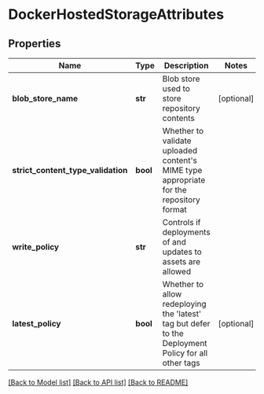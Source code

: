 # DockerHostedStorageAttributes

## Properties

| Name                               | Type     | Description                                                                                                   | Notes      |
| ---------------------------------- | -------- | ------------------------------------------------------------------------------------------------------------- | ---------- |
| **blob_store_name**                | **str**  | Blob store used to store repository contents                                                                  | [optional] |
| **strict_content_type_validation** | **bool** | Whether to validate uploaded content&#x27;s MIME type appropriate for the repository format                   |
| **write_policy**                   | **str**  | Controls if deployments of and updates to assets are allowed                                                  |
| **latest_policy**                  | **bool** | Whether to allow redeploying the &#x27;latest&#x27; tag but defer to the Deployment Policy for all other tags | [optional] |

[[Back to Model list]](../README.md#documentation-for-models) [[Back to API list]](../README.md#documentation-for-api-endpoints) [[Back to README]](../README.md)
